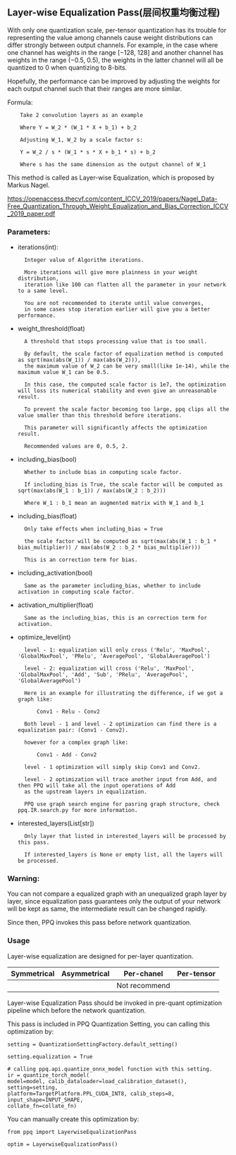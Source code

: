 ## Layer-wise Equalization Pass(层间权重均衡过程)

With only one quantization scale, per-tensor quantization has its trouble for representing the value among channels cause weight distributions can differ strongly between output channels. For example, in the case where one channel has weights in the range \[−128, 128\] and another channel has weights in the range (−0.5, 0.5),
the weights in the latter channel will all be quantized to 0 when quantizing to 8-bits.

Hopefully, the performance can be improved by adjusting the weights for each output channel such that their ranges are more similar.

Formula:

```
    Take 2 convolution layers as an example

    Where Y = W_2 * (W_1 * X + b_1) + b_2

    Adjusting W_1, W_2 by a scale factor s:

    Y = W_2 / s * (W_1 * s * X + b_1 * s) + b_2

    Where s has the same dimension as the output channel of W_1
```

This method is called as Layer-wise Equalization, which is proposed by Markus Nagel.

https://openaccess.thecvf.com/content_ICCV_2019/papers/Nagel_Data-Free_Quantization_Through_Weight_Equalization_and_Bias_Correction_ICCV_2019_paper.pdf

### Parameters:

- iterations(int):

  ```
    Integer value of Algorithm iterations.

    More iterations will give more plainness in your weight distribution,
    iteration like 100 can flatten all the parameter in your network to a same level.

    You are not recommended to iterate until value converges,
    in some cases stop iteration earlier will give you a better performance.
  ```

- weight_threshold(float)

  ```
    A threshold that stops processing value that is too small.

    By default, the scale factor of equalization method is computed as sqrt(max(abs(W_1)) / max(abs(W_2))),
    the maximum value of W_2 can be very small(like 1e-14), while the maximum value W_1 can be 0.5.

    In this case, the computed scale factor is 1e7, the optimization will loss its numerical stability and even give an unreasonable result.

    To prevent the scale factor becoming too large, ppq clips all the value smaller than this threshold before iterations.

    This parameter will significantly affects the optimization result.

    Recommended values are 0, 0.5, 2.
  ```

- including_bias(bool)

  ```
    Whether to include bias in computing scale factor.

    If including_bias is True, the scale factor will be computed as sqrt(max(abs(W_1 : b_1)) / max(abs(W_2 : b_2)))

    Where W_1 : b_1 mean an augmented matrix with W_1 and b_1
  ```

- including_bias(float)

  ```
    Only take effects when including_bias = True

    the scale factor will be computed as sqrt(max(abs(W_1 : b_1 * bias_multiplier)) / max(abs(W_2 : b_2 * bias_multiplier)))

    This is an correction term for bias.
  ```

- including_activation(bool)

  ```
    Same as the parameter including_bias, whether to include activation in computing scale factor.
  ```

- activation_multiplier(float)

  ```
    Same as the including_bias, this is an correction term for activation.
  ```

- optimize_level(int)

  ```
    level - 1: equalization will only cross ('Relu', 'MaxPool', 'GlobalMaxPool', 'PRelu', 'AveragePool', 'GlobalAveragePool')

    level - 2: equalization will cross ('Relu', 'MaxPool', 'GlobalMaxPool', 'Add', 'Sub', 'PRelu', 'AveragePool', 'GlobalAveragePool')

    Here is an example for illustrating the difference, if we got a graph like:

        Conv1 - Relu - Conv2

    Both level - 1 and level - 2 optimization can find there is a equalization pair: (Conv1 - Conv2).

    however for a complex graph like:

        Conv1 - Add - Conv2

    level - 1 optimization will simply skip Conv1 and Conv2.

    level - 2 optimization will trace another input from Add, and then PPQ will take all the input operations of Add
    as the upstream layers in equalization.

    PPQ use graph search engine for pasring graph structure, check ppq.IR.search.py for more information.
  ```

- interested_layers(List\[str\])

  ```
    Only layer that listed in interested_layers will be processed by this pass.

    If interested_layers is None or empty list, all the layers will be processed.
  ```

### Warning:

You can not compare a equalized graph with an unequalized graph layer by layer,
since equalization pass guarantees only the output of your network will be kept as same,
the intermediate result can be changed rapidly.

Since then, PPQ invokes this pass before network quantization.

### Usage

Layer-wise equalization are designed for per-layer quantization.

| Symmetrical | Asymmetrical | Per-chanel    | Per-tensor |
| ----------- | ------------ | ------------- | ---------- |
|             |              | Not recommend |            |

Layer-wise Equalization Pass should be invoked in pre-quant optimization pipeline which before the network quantization.

This pass is included in PPQ Quantization Setting, you can calling this optimization by:

```
setting = QuantizationSettingFactory.default_setting()

setting.equalization = True

# calling ppq.api.quantize_onnx_model function with this setting.
ir = quantize_torch_model(
model=model, calib_dataloader=load_calibration_dataset(), setting=setting,
platform=TargetPlatform.PPL_CUDA_INT8, calib_steps=8, input_shape=INPUT_SHAPE,
collate_fn=collate_fn)
```

You can manually create this optimization by:

```
from ppq import LayerwiseEqualizationPass

optim = LayerwiseEqualizationPass()
```
